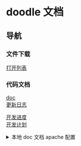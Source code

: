 # doodle 文档

## 导航

### 文件下载

[打开列表](/download_files/index.html ':ignore')

### 代码文档

[doc](/DOXYGEN_DOC/index.html ':ignore')  
[更新日志](/DOXYGEN_DOC/update.html ':ignore')

[开发进度](schedule.md)  
[开发计划](development_plan.md)


<details>  
<summary>本地 doc 文档 apache 配置 </summary>  

``` xml
Define DOCROOT "C:/Users/TD/Source/Doodle"
DocumentRoot "${DOCROOT}/docs"
<Directory "${DOCROOT}/docs">
    Options Indexes MultiViews FollowSymlinks
    AllowOverride None
</Directory>

Alias "/download_files" "${DOCROOT}/build/html/file"
<Directory "${DOCROOT}/build/html/file">
    Options Indexes FollowSymLinks MultiViews
    AllowOverride None
    Require all granted
</Directory>

Alias "/DOXYGEN_DOC" "${DOCROOT}/build/html"
<Directory "${DOCROOT}/build/html">
    Options Indexes FollowSymLinks MultiViews
    AllowOverride None
    Require all granted
</Directory>

```

<summary>c++ 示例 </summary>
</details>
